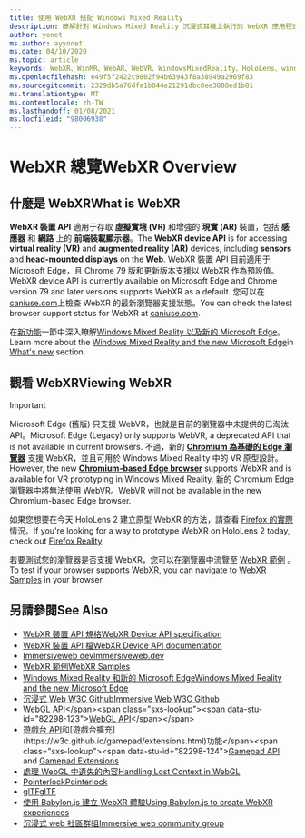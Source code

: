 ```yaml
---
title: 使用 WebXR 搭配 Windows Mixed Reality
description: 瞭解針對 Windows Mixed Reality 沉浸式耳機上執行的 WebXR 應用程式，使用和開發的基本概念。
author: yonet
ms.author: ayyonet
ms.date: 04/10/2020
ms.topic: article
keywords: WebXR、WinMR、WebAR、WebVR、WindowsMixedReality、HoloLens、windows mixed reality、web vr、web xr、web mr、web ar、360、360影片、360影片、360相片、360相片、360內容、沉浸式 web、immersiveweb、IW
ms.openlocfilehash: e49f5f2422c9802f94b63943f8a38949a2969f83
ms.sourcegitcommit: 2329db5a76dfe1b844e21291dbc8ee3888ed1b81
ms.translationtype: MT
ms.contentlocale: zh-TW
ms.lasthandoff: 01/08/2021
ms.locfileid: "98006938"
---
```

# <a name="webxr-overview"></a><span data-ttu-id="82298-104">WebXR 總覽</span><span class="sxs-lookup"><span data-stu-id="82298-104">WebXR Overview</span></span>

## <a name="what-is-webxr"></a><span data-ttu-id="82298-105">什麼是 WebXR</span><span class="sxs-lookup"><span data-stu-id="82298-105">What is WebXR</span></span>

<span data-ttu-id="82298-106">**WebXR 裝置 API** 適用于存取 **虛擬實境 (VR)** 和增強的 **現實 (AR)** 裝置，包括 **感應器** 和 **網路** 上的 **前端裝載顯示器**。</span><span class="sxs-lookup"><span data-stu-id="82298-106">The **WebXR device API** is for accessing **virtual reality (VR)** and **augmented reality (AR)** devices, including **sensors** and **head-mounted displays** on the **Web**.</span></span> <span data-ttu-id="82298-107">WebXR 裝置 API 目前適用于 Microsoft Edge，且 Chrome 79 版和更新版本支援以 WebXR 作為預設值。</span><span class="sxs-lookup"><span data-stu-id="82298-107">WebXR device API is currently available on Microsoft Edge and Chrome version 79 and later versions supports WebXR as a default.</span></span> <span data-ttu-id="82298-108">您可以在 [caniuse.com](https://caniuse.com/#search=webxr)上檢查 WebXR 的最新瀏覽器支援狀態。</span><span class="sxs-lookup"><span data-stu-id="82298-108">You can check the latest browser support status for WebXR at [caniuse.com](https://caniuse.com/#search=webxr).</span></span>

<span data-ttu-id="82298-109">在[新功能](https://docs.microsoft.com/windows/mixed-reality/mrtk-porting-guide)一節中深入瞭解[Windows Mixed Reality 以及新的 Microsoft Edge](https://docs.microsoft.com/windows/mixed-reality/new-microsoft-edge#introducing-the-new-microsoft-edge)。</span><span class="sxs-lookup"><span data-stu-id="82298-109">Learn more about the [Windows Mixed Reality and the new Microsoft Edge](https://docs.microsoft.com/windows/mixed-reality/new-microsoft-edge#introducing-the-new-microsoft-edge)in [What's new](https://docs.microsoft.com/windows/mixed-reality/mrtk-porting-guide) section.</span></span>

## <a name="viewing-webxr"></a><span data-ttu-id="82298-110">觀看 WebXR</span><span class="sxs-lookup"><span data-stu-id="82298-110">Viewing WebXR</span></span>

> [!IMPORTANT]
> <span data-ttu-id="82298-111">Microsoft Edge (舊版) 只支援 WebVR，也就是目前的瀏覽器中未提供的已淘汰 API。</span><span class="sxs-lookup"><span data-stu-id="82298-111">Microsoft Edge (Legacy) only supports WebVR, a deprecated API that is not available in current browsers.</span></span> <span data-ttu-id="82298-112">不過，新的 **[Chromium 為基礎的 Edge 瀏覽器](../../whats-new/new-microsoft-edge.md)** 支援 WebXR，並且可用於 Windows Mixed Reality 中的 VR 原型設計。</span><span class="sxs-lookup"><span data-stu-id="82298-112">However, the new **[Chromium-based Edge browser](../../whats-new/new-microsoft-edge.md)** supports WebXR and is available for VR prototyping in Windows Mixed Reality.</span></span> <span data-ttu-id="82298-113">新的 Chromium Edge 瀏覽器中將無法使用 WebVR。</span><span class="sxs-lookup"><span data-stu-id="82298-113">WebVR will not be available in the new Chromium-based Edge browser.</span></span>
> 
> <span data-ttu-id="82298-114">如果您想要在今天 HoloLens 2 建立原型 WebXR 的方法，請查看 [Firefox 的實際](https://mixedreality.mozilla.org/firefox-reality/)情況。</span><span class="sxs-lookup"><span data-stu-id="82298-114">If you're looking for a way to prototype WebXR on HoloLens 2 today, check out [Firefox Reality](https://mixedreality.mozilla.org/firefox-reality/).</span></span>

<span data-ttu-id="82298-115">若要測試您的瀏覽器是否支援 WebXR，您可以在瀏覽器中流覽至 [WebXR 範例](https://immersive-web.github.io/webxr-samples/) 。</span><span class="sxs-lookup"><span data-stu-id="82298-115">To test if your browser supports WebXR, you can navigate to [WebXR Samples](https://immersive-web.github.io/webxr-samples/) in your browser.</span></span>

## <a name="see-also"></a><span data-ttu-id="82298-116">另請參閱</span><span class="sxs-lookup"><span data-stu-id="82298-116">See Also</span></span>

* [<span data-ttu-id="82298-117">WebXR 裝置 API 規格</span><span class="sxs-lookup"><span data-stu-id="82298-117">WebXR Device API specification</span></span>](https://immersive-web.github.io/webxr/)
* [<span data-ttu-id="82298-118">WebXR 裝置 API 檔</span><span class="sxs-lookup"><span data-stu-id="82298-118">WebXR Device API documentation</span></span>](https://developer.mozilla.org/en-US/docs/Web/API/WebXR_Device_API)
* [<span data-ttu-id="82298-119">Immersiveweb dev</span><span class="sxs-lookup"><span data-stu-id="82298-119">Immersiveweb.dev</span></span>](https://immersiveweb.dev/)
* [<span data-ttu-id="82298-120">WebXR 範例</span><span class="sxs-lookup"><span data-stu-id="82298-120">WebXR Samples</span></span>](https://immersive-web.github.io/webxr-samples/)
* [<span data-ttu-id="82298-121">Windows Mixed Reality 和新的 Microsoft Edge</span><span class="sxs-lookup"><span data-stu-id="82298-121">Windows Mixed Reality and the new Microsoft Edge</span></span>](https://docs.microsoft.com/windows/mixed-reality/new-microsoft-edge#introducing-the-new-microsoft-edge)
* [<span data-ttu-id="82298-122">沉浸式 Web W3C Github</span><span class="sxs-lookup"><span data-stu-id="82298-122">Immersive Web W3C Github</span></span>](https://github.com/immersive-web)
* <span data-ttu-id="82298-123">[WebGL API](https://msdn.microsoft.com/library/bg182648(v=vs.85).aspx)</span><span class="sxs-lookup"><span data-stu-id="82298-123">[WebGL API](https://msdn.microsoft.com/library/bg182648(v=vs.85).aspx)</span></span>
* <span data-ttu-id="82298-124">[遊戲台 API](https://msdn.microsoft.com/library/dn743630(v=vs.85).aspx)和[遊戲台擴充](https://w3c.github.io/gamepad/extensions.html)功能</span><span class="sxs-lookup"><span data-stu-id="82298-124">[Gamepad API](https://msdn.microsoft.com/library/dn743630(v=vs.85).aspx) and [Gamepad Extensions](https://w3c.github.io/gamepad/extensions.html)</span></span>
* [<span data-ttu-id="82298-125">處理 WebGL 中遺失的內容</span><span class="sxs-lookup"><span data-stu-id="82298-125">Handling Lost Context in WebGL</span></span>](https://www.khronos.org/webgl/wiki/HandlingContextLost)
* [<span data-ttu-id="82298-126">Pointerlock</span><span class="sxs-lookup"><span data-stu-id="82298-126">Pointerlock</span></span>](https://www.w3.org/TR/pointerlock/)
* [<span data-ttu-id="82298-127">glTF</span><span class="sxs-lookup"><span data-stu-id="82298-127">glTF</span></span>](https://www.khronos.org/gltf)
* [<span data-ttu-id="82298-128">使用 Babylon.js 建立 WebXR 體驗</span><span class="sxs-lookup"><span data-stu-id="82298-128">Using Babylon.js to create WebXR experiences</span></span>](https://doc.babylonjs.com/how_to/introduction_to_webxr)
* [<span data-ttu-id="82298-129">沉浸式 web 社區群組</span><span class="sxs-lookup"><span data-stu-id="82298-129">Immersive web community group</span></span>](https://www.w3.org/community/immersive-web/)

